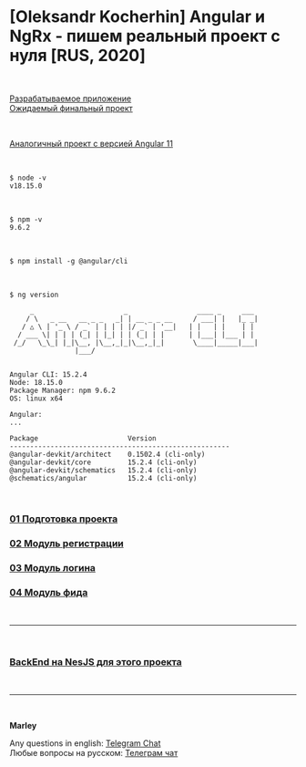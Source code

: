 # [Oleksandr Kocherhin] Angular и NgRx - пишем реальный проект с нуля [RUS, 2020]

<br/>

[Разрабатываемое приложение](//angular-and-ng-rx-building-real-project-from-scratch.jsdev.org/)  
[Ожидаемый финальный проект](//angular.realworld.io/)

<br/>

[Аналогичный проект с версией Angular 11](https://github.com/webmakaka/Angular-and-NgRx-Building-Real-Project-From-Scratch-v1.1)

<br/>

```
$ node -v
v18.15.0
```

<br/>

```
$ npm -v
9.6.2
```

<br/>

```
$ npm install -g @angular/cli
```

<br/>

```
$ ng version

     _                      _                 ____ _     ___
    / \   _ __   __ _ _   _| | __ _ _ __     / ___| |   |_ _|
   / △ \ | '_ \ / _` | | | | |/ _` | '__|   | |   | |    | |
  / ___ \| | | | (_| | |_| | | (_| | |      | |___| |___ | |
 /_/   \_\_| |_|\__, |\__,_|_|\__,_|_|       \____|_____|___|
                |___/


Angular CLI: 15.2.4
Node: 18.15.0
Package Manager: npm 9.6.2
OS: linux x64

Angular:
...

Package                      Version
------------------------------------------------------
@angular-devkit/architect    0.1502.4 (cli-only)
@angular-devkit/core         15.2.4 (cli-only)
@angular-devkit/schematics   15.2.4 (cli-only)
@schematics/angular          15.2.4 (cli-only)
```

<br/>

### [01 Подготовка проекта](./docs/Chapter01.md)

### [02 Модуль регистрации](./docs/Chapter02.md)

### [03 Модуль логина](./docs/Chapter03.md)

### [04 Модуль фида](./docs/Chapter04.md)

<br/>
<hr/>
<br/>

### [BackEnd на NesJS для этого проекта](https://github.com/webmakaka/NestJS-Building-Real-Project-API-From-Scratch)

<br/>

---

<br/>

**Marley**

Any questions in english: <a href="https://jsdev.org/chat/">Telegram Chat</a>  
Любые вопросы на русском: <a href="https://jsdev.ru/chat/">Телеграм чат</a>
